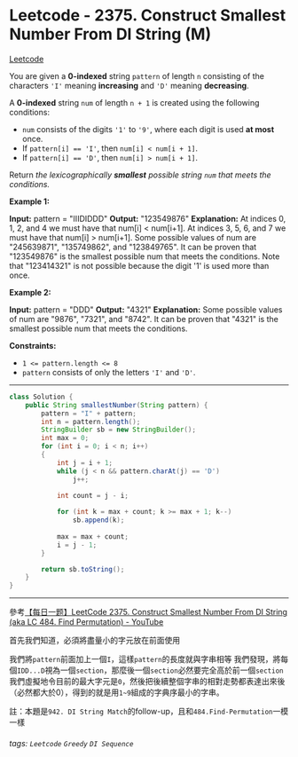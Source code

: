 # Leetcode - 2375. Construct Smallest Number From DI String (M)

[Leetcode](https://leetcode.com/problems/construct-smallest-number-from-di-string/)

You are given a **0-indexed** string `pattern` of length `n` consisting of the characters `'I'` meaning **increasing** and `'D'` meaning **decreasing**.

A **0-indexed** string `num` of length `n + 1` is created using the following conditions:

-   `num` consists of the digits `'1'` to `'9'`, where each digit is used **at most** once.
-   If `pattern[i] == 'I'`, then `num[i] < num[i + 1]`.
-   If `pattern[i] == 'D'`, then `num[i] > num[i + 1]`.

Return _the lexicographically **smallest** possible string _`num`_ that meets the conditions._

**Example 1:**

**Input:** pattern = "IIIDIDDD"
**Output:** "123549876"
**Explanation:** At indices 0, 1, 2, and 4 we must have that num[i] < num[i+1].
At indices 3, 5, 6, and 7 we must have that num[i] > num[i+1].
Some possible values of num are "245639871", "135749862", and "123849765".
It can be proven that "123549876" is the smallest possible num that meets the conditions.
Note that "123414321" is not possible because the digit '1' is used more than once.

**Example 2:**

**Input:** pattern = "DDD"
**Output:** "4321"
**Explanation:**
Some possible values of num are "9876", "7321", and "8742".
It can be proven that "4321" is the smallest possible num that meets the conditions.

**Constraints:**

-   `1 <= pattern.length <= 8`
-   `pattern` consists of only the letters `'I'` and `'D'`.

---
```java
class Solution {
    public String smallestNumber(String pattern) {
        pattern = "I" + pattern;
        int n = pattern.length();
        StringBuilder sb = new StringBuilder();
        int max = 0;
        for (int i = 0; i < n; i++)
        {
            int j = i + 1;
            while (j < n && pattern.charAt(j) == 'D')
                j++;

            int count = j - i;
            
            for (int k = max + count; k >= max + 1; k--)
                sb.append(k);
            
            max = max + count;
            i = j - 1;
        }

        return sb.toString();
    }
}
```
---

參考[【每日一题】LeetCode 2375. Construct Smallest Number From DI String (aka LC 484. Find Permutation) - YouTube](https://youtu.be/7QXAWuEfWnI)

首先我們知道，必須將盡量小的字元放在前面使用

我們將`pattern`前面加上一個`I`，這樣`pattern`的長度就與字串相等
我們發現，將每個`IDD...D`視為一個`section`，那麼後一個`section`必然要完全高於前一個`section`
我們虛擬地令目前的最大字元是`0`，然後把後續整個字串的相對走勢都表達出來後（必然都大於0），得到的就是用`1~9`組成的字典序最小的字串。

註：本題是`942. DI String Match`的follow-up，且和`484.Find-Permutation`一模一樣



###### tags: `Leetcode` `Greedy` `DI Sequence`